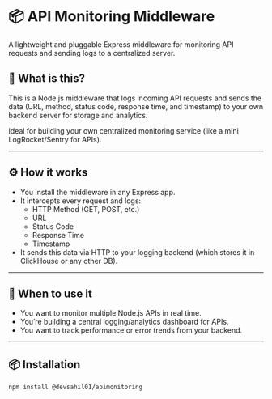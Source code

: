 

# 📦 API Monitoring Middleware

A lightweight and pluggable Express middleware for monitoring API requests and sending logs to a centralized server.

## 📌 What is this?

This is a Node.js middleware that logs incoming API requests and sends the data (URL, method, status code, response time, and timestamp) to your own backend server for storage and analytics.

Ideal for building your own centralized monitoring service (like a mini LogRocket/Sentry for APIs).

---

## ⚙️ How it works

- You install the middleware in any Express app.
- It intercepts every request and logs:
  - HTTP Method (GET, POST, etc.)
  - URL
  - Status Code
  - Response Time
  - Timestamp
- It sends this data via HTTP to your logging backend (which stores it in ClickHouse or any other DB).

---

## 🚀 When to use it

- You want to monitor multiple Node.js APIs in real time.
- You’re building a central logging/analytics dashboard for APIs.
- You want to track performance or error trends from your backend.

---

## 📦 Installation

```bash
npm install @devsahil01/apimonitoring
